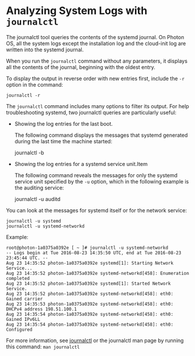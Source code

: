 # Analyzing System Logs with `journalctl`

The journalctl tool queries the contents of the systemd journal. On Photon OS, all the system logs except the installation log and the cloud-init log are written into the systemd journal. 

When you run the `journalctl` command without any parameters, it displays all the contents of the journal, beginning with the oldest entry. 

To display the output in reverse order with new entries first, include the `-r` option in the command:

	journalctl -r

The `journalctl` command includes many options to filter its output. For help troubleshooting systemd, two journalctl queries are particularly useful: 

- Showing the log entries for the last boot. 
    
    The following command displays the messages that systemd generated during the last time the machine started: 

	journalctl -b

- Showing the log entries for a systemd service unit.Item
    
    The following command reveals the messages for only the systemd service unit specified by the `-u` option, which in the following example is the auditing service: 

	journalctl -u auditd

You can look at the messages for systemd itself or for the network service:

	journalctl -u systemd
	journalctl -u systemd-networkd

Example:  

	root@photon-1a0375a0392e [ ~ ]# journalctl -u systemd-networkd
	-- Logs begin at Tue 2016-08-23 14:35:50 UTC, end at Tue 2016-08-23 23:45:44 UTC. --
	Aug 23 14:35:52 photon-1a0375a0392e systemd[1]: Starting Network Service...
	Aug 23 14:35:52 photon-1a0375a0392e systemd-networkd[458]: Enumeration completed
	Aug 23 14:35:52 photon-1a0375a0392e systemd[1]: Started Network Service.
	Aug 23 14:35:52 photon-1a0375a0392e systemd-networkd[458]: eth0: Gained carrier
	Aug 23 14:35:53 photon-1a0375a0392e systemd-networkd[458]: eth0: DHCPv4 address 198.51.100.1
	Aug 23 14:35:54 photon-1a0375a0392e systemd-networkd[458]: eth0: Gained IPv6LL
	Aug 23 14:35:54 photon-1a0375a0392e systemd-networkd[458]: eth0: Configured


For more information, see [journalctl](https://www.freedesktop.org/software/systemd/man/journalctl.html) or the journalctl man page by running this command: `man journalctl`